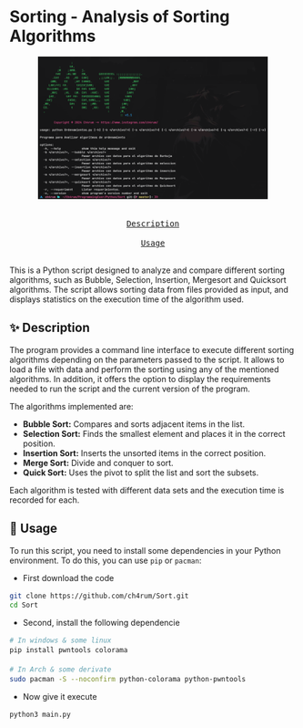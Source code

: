 
# Sorting - Analysis of Sorting Algorithms

<div align = center>
<img src="./srcRun.png" height="250px">

&ensp;[<kbd> <br> Description <br> </kbd>](#-Description)&ensp;
&ensp;[<kbd> <br> Usage <br> </kbd>](#-usage)&ensp;
<br></div>

This is a Python script designed to analyze and compare different sorting algorithms, such as Bubble, Selection, Insertion, Mergesort and Quicksort algorithms. The script allows sorting data from files provided as input, and displays statistics on the execution time of the algorithm used.

## ✨ Description

The program provides a command line interface to execute different sorting algorithms depending on the parameters passed to the script. It allows to load a file with data and perform the sorting using any of the mentioned algorithms. In addition, it offers the option to display the requirements needed to run the script and the current version of the program.

The algorithms implemented are:
- **Bubble Sort:** Compares and sorts adjacent items in the list.
- **Selection Sort:** Finds the smallest element and places it in the correct position.
- **Insertion Sort:** Inserts the unsorted items in the correct position.
- **Merge Sort:** Divide and conquer to sort.
- **Quick Sort:** Uses the pivot to split the list and sort the subsets.

Each algorithm is tested with different data sets and the execution time is recorded for each.

## 🎸 Usage

To run this script, you need to install some dependencies in your Python environment. To do this, you can use `pip` or `pacman`:

-  First download the code
```sh
git clone https://github.com/ch4rum/Sort.git
cd Sort
```

- Second, install the following dependencie
```sh
# In windows & some linux 
pip install pwntools colorama

# In Arch & some derivate
sudo pacman -S --noconfirm python-colorama python-pwntools
```

- Now give it execute
```sh
python3 main.py
```